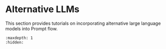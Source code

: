 # Alternative LLMs

This section provides tutorials on incorporating alternative large language models into Prompt flow.

```{toctree}
:maxdepth: 1
:hidden:

```